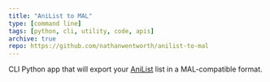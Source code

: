 ```yaml
---
title: "AniList to MAL"
type: [command line]
tags: [python, cli, utility, code, apis]
archive: true
repo: https://github.com/nathanwentworth/anilist-to-mal
---
```

CLI Python app that will export your [AniList](https://anilist.co) list in a MAL-compatible format.